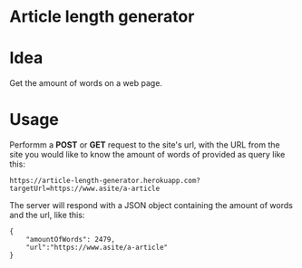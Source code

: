 # Article length generator

# Idea

Get the amount of words on a web page.

# Usage

Performm a **POST** or **GET** request to the site's url, with the URL from the site you would like to know the amount of words of provided as query like this:

```
https://article-length-generator.herokuapp.com?targetUrl=https://www.asite/a-article
```

The server will respond with a JSON object containing the amount of words and the url, like this:

```
{
	"amountOfWords": 2479,
	"url":"https://www.asite/a-article"
}
```

